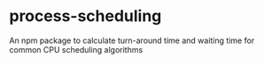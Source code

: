 # process-scheduling
An npm package to calculate turn-around time and waiting time for common CPU scheduling algorithms
